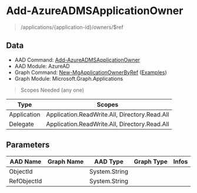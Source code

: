 # Add-AzureADMSApplicationOwner

> /applications/{application-id}/owners/$ref

## Data

+ AAD Command: [Add-AzureADMSApplicationOwner](https://docs.microsoft.com/en-us/powershell/module/AzureAD/Add-AzureADMSApplicationOwner)
+ AAD Module: AzureAD
+ Graph Command: [New-MgApplicationOwnerByRef](https://docs.microsoft.com/en-us/powershell/module/Microsoft.Graph.Applications/New-MgApplicationOwnerByRef) ([Examples](https://github.com/orgs/msgraph/discussions?discussions_q=New-MgApplicationOwnerByRef))
+ Graph Module: Microsoft.Graph.Applications

> Scopes Needed (any one)

|Type|Scopes|
|---|---|
|Application|Application.ReadWrite.All, Directory.Read.All|
|Delegate|Application.ReadWrite.All, Directory.Read.All|

## Parameters

|AAD Name|Graph Name|AAD Type|Graph Type|Infos|
|---|---|---|---|---|
|ObjectId||System.String|||
|RefObjectId||System.String|||

